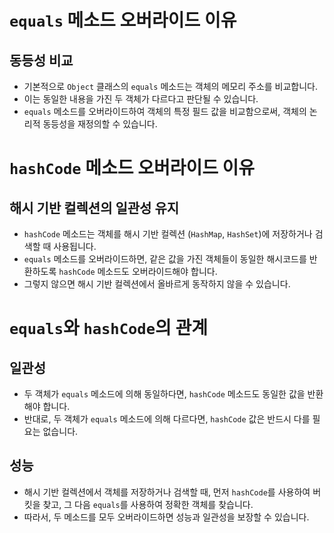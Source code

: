# `equals` 메소드 오버라이드 이유

## 동등성 비교
- 기본적으로 `Object` 클래스의 `equals` 메소드는 객체의 메모리 주소를 비교합니다.
- 이는 동일한 내용을 가진 두 객체가 다르다고 판단될 수 있습니다.
- `equals` 메소드를 오버라이드하여 객체의 특정 필드 값을 비교함으로써, 객체의 논리적 동등성을 재정의할 수 있습니다.

# `hashCode` 메소드 오버라이드 이유

## 해시 기반 컬렉션의 일관성 유지
- `hashCode` 메소드는 객체를 해시 기반 컬렉션 (`HashMap`, `HashSet`)에 저장하거나 검색할 때 사용됩니다.
- `equals` 메소드를 오버라이드하면, 같은 값을 가진 객체들이 동일한 해시코드를 반환하도록 `hashCode` 메소드도 오버라이드해야 합니다.
- 그렇지 않으면 해시 기반 컬렉션에서 올바르게 동작하지 않을 수 있습니다.

# `equals`와 `hashCode`의 관계

## 일관성
- 두 객체가 `equals` 메소드에 의해 동일하다면, `hashCode` 메소드도 동일한 값을 반환해야 합니다.
- 반대로, 두 객체가 `equals` 메소드에 의해 다르다면, `hashCode` 값은 반드시 다를 필요는 없습니다.

## 성능
- 해시 기반 컬렉션에서 객체를 저장하거나 검색할 때, 먼저 `hashCode`를 사용하여 버킷을 찾고, 그 다음 `equals`를 사용하여 정확한 객체를 찾습니다.
- 따라서, 두 메소드를 모두 오버라이드하면 성능과 일관성을 보장할 수 있습니다.

